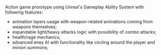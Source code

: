 Action game prorotype using Unreal's Gameplay Ability System with following features:

- animation layers usage with weapon-related animations coming from weapons themselves;
- expandable light/heavy attacks logic with possibility of combo attacks;
- health/rage mechanics;
- advanced eney AI with functionality like circling around the player and minion summons;
